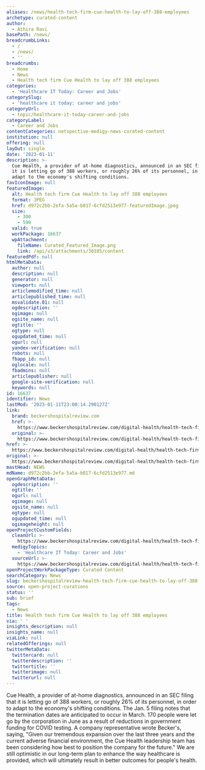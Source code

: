 ```yaml
---
aliases: /news/health-tech-firm-cue-health-to-lay-off-388-employees
archetype: curated-content
author:
  - Athira Ravi
basePath: /news/
breadcrumbLinks:
  - /
  - /news/
  - ''
breadcrumbs:
  - Home
  - News
  - Health tech firm Cue Health to lay off 388 employees
categories:
  - 'Healthcare IT Today: Career and Jobs'
categorySlug:
  - 'healthcare it today: career and jobs'
categoryUrl:
  - topic/healthcare-it-today-career-and-jobs
categoryLabel:
  - Career and Jobs
contentCategories: netspective-medigy-news-curated-content
institution: null
offering: null
layOut: single
date: '2023-01-11'
description: >-
  Cue Health, a provider of at-home diagnostics, announced in an SEC filing that
  it is letting go of 388 workers, or roughly 26% of its personnel, in order to
  adapt to the economy's shifting conditions.
favIconImage: null
featuredImage:
  alt: Health tech firm Cue Health to lay off 388 employees
  format: JPEG
  href: d972c2bb-2efa-5a5a-b017-6cfd2513e977-featuredImage.jpeg
  size:
    - 300
    - 590
  valid: true
  workPackage: 16637
  wpAttachment:
    fileName: Curated_Featured_Image.png
    link: /api/v3/attachments/30185/content
featuredPdf: null
htmlMetaData:
  author: null
  description: null
  generator: null
  viewport: null
  articlemodified_time: null
  articlepublished_time: null
  msvalidate.01: null
  ogdescription: ''
  ogimage: null
  ogsite_name: null
  ogtitle: ''
  ogtype: null
  ogupdated_time: null
  ogurl: null
  yandex-verification: null
  robots: null
  fbapp_id: null
  oglocale: null
  fbadmins: null
  articlepublisher: null
  google-site-verification: null
  keywords: null
id: 16637
identifier: News
lastMod: '2023-01-11T23:00:14.290127Z'
link:
  brand: beckershospitalreview.com
  href: >-
    https://www.beckershospitalreview.com/digital-health/health-tech-firm-cue-health-to-lay-off-388-employees.html
  original: >-
    https://www.beckershospitalreview.com/digital-health/health-tech-firm-cue-health-to-lay-off-388-employees.html
href: >-
  https://www.beckershospitalreview.com/digital-health/health-tech-firm-cue-health-to-lay-off-388-employees.html
original: >-
  https://www.beckershospitalreview.com/digital-health/health-tech-firm-cue-health-to-lay-off-388-employees.html
mastHead: NEWS
mdName: d972c2bb-2efa-5a5a-b017-6cfd2513e977.md
openGraphMetaData:
  ogdescription: ''
  ogtitle: ''
  ogurl: null
  ogimage: null
  ogsite_name: null
  ogtype: null
  ogupdated_time: null
  ogimageheight: null
openProjectCustomFields:
  cleanUrl: >-
    https://www.beckershospitalreview.com/digital-health/health-tech-firm-cue-health-to-lay-off-388-employees.html
  medigyTopics:
    - 'Healthcare IT Today: Career and Jobs'
  sourceUrl: >-
    https://www.beckershospitalreview.com/digital-health/health-tech-firm-cue-health-to-lay-off-388-employees.html
openProjectWorkPackageType: Curated Content
searchCategory: News
slug: beckershospitalreview-health-tech-firm-cue-health-to-lay-off-388-employees
source: open-project-curations
status: ''
sub: brief
tags:
  - News
title: Health tech firm Cue Health to lay off 388 employees
via: ' '
insights_description: null
insights_name: null
viaLink: null
relatedOfferings: null
twitterMetaData:
  twittercard: null
  twitterdescription: ''
  twittertitle: ''
  twitterimage: null
  twitterurl: null
---
```

<p>Cue Health, a provider of at-home diagnostics, announced in an SEC filing that it is letting go of 388 workers, or roughly 26% of its personnel, in order to adapt to the economy's shifting conditions. The Jan. 5 filing notes that the termination dates are anticipated to occur in March. 170 people were let go by the corporation in June as a result of reductions in government funding for COVID testing. A company representative wrote Becker's, saying, "Given our tremendous expansion over the last three years and the current adverse financial environment, the Cue Health leadership team has been considering how best to position the company for the future." We are still optimistic in our long-term plan to enhance the way healthcare is provided, which will ultimately result in better outcomes for people's health.</p>